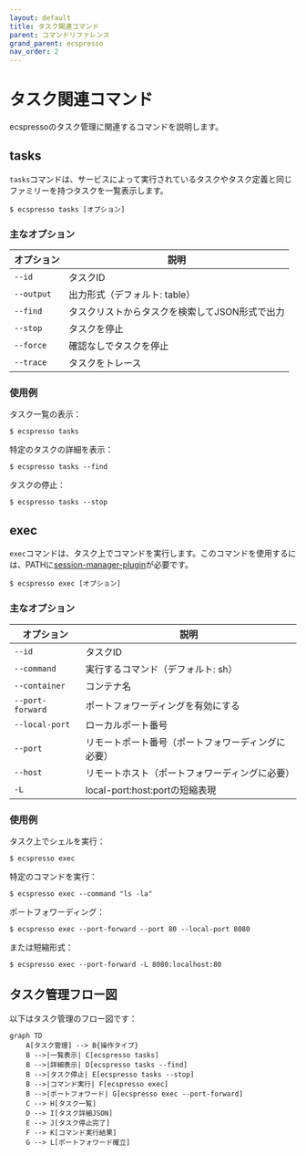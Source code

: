 ```yaml
---
layout: default
title: タスク関連コマンド
parent: コマンドリファレンス
grand_parent: ecspresso
nav_order: 2
---
```


# タスク関連コマンド

ecspressoのタスク管理に関連するコマンドを説明します。

## tasks

`tasks`コマンドは、サービスによって実行されているタスクやタスク定義と同じファミリーを持つタスクを一覧表示します。

```console
$ ecspresso tasks [オプション]
```

### 主なオプション

| オプション | 説明 |
|------------|------|
| `--id` | タスクID |
| `--output` | 出力形式（デフォルト: table） |
| `--find` | タスクリストからタスクを検索してJSON形式で出力 |
| `--stop` | タスクを停止 |
| `--force` | 確認なしでタスクを停止 |
| `--trace` | タスクをトレース |

### 使用例

タスク一覧の表示：
```console
$ ecspresso tasks
```

特定のタスクの詳細を表示：
```console
$ ecspresso tasks --find
```

タスクの停止：
```console
$ ecspresso tasks --stop
```

## exec

`exec`コマンドは、タスク上でコマンドを実行します。このコマンドを使用するには、PATHに[session-manager-plugin](https://docs.aws.amazon.com/systems-manager/latest/userguide/session-manager-working-with-install-plugin.html)が必要です。

```console
$ ecspresso exec [オプション]
```

### 主なオプション

| オプション | 説明 |
|------------|------|
| `--id` | タスクID |
| `--command` | 実行するコマンド（デフォルト: sh） |
| `--container` | コンテナ名 |
| `--port-forward` | ポートフォワーディングを有効にする |
| `--local-port` | ローカルポート番号 |
| `--port` | リモートポート番号（ポートフォワーディングに必要） |
| `--host` | リモートホスト（ポートフォワーディングに必要） |
| `-L` | local-port:host:portの短縮表現 |

### 使用例

タスク上でシェルを実行：
```console
$ ecspresso exec
```

特定のコマンドを実行：
```console
$ ecspresso exec --command "ls -la"
```

ポートフォワーディング：
```console
$ ecspresso exec --port-forward --port 80 --local-port 8080
```

または短縮形式：
```console
$ ecspresso exec --port-forward -L 8080:localhost:80
```

## タスク管理フロー図

以下はタスク管理のフロー図です：

```mermaid
graph TD
    A[タスク管理] --> B{操作タイプ}
    B -->|一覧表示| C[ecspresso tasks]
    B -->|詳細表示| D[ecspresso tasks --find]
    B -->|タスク停止| E[ecspresso tasks --stop]
    B -->|コマンド実行| F[ecspresso exec]
    B -->|ポートフォワード| G[ecspresso exec --port-forward]
    C --> H[タスク一覧]
    D --> I[タスク詳細JSON]
    E --> J[タスク停止完了]
    F --> K[コマンド実行結果]
    G --> L[ポートフォワード確立]
```
